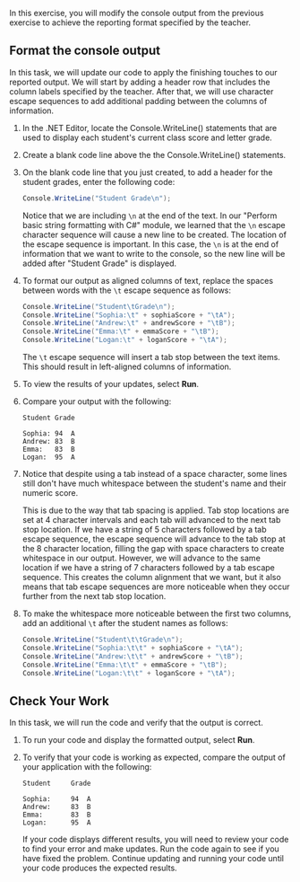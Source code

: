 In this exercise, you will modify the console output from the previous exercise to achieve the reporting format specified by the teacher.

## Format the console output

In this task, we will update our code to apply the finishing touches to our reported output. We will start by adding a header row that includes the column labels specified by the teacher. After that, we will use character escape sequences to add additional padding between the columns of information.

1. In the .NET Editor, locate the Console.WriteLine() statements that are used to display each student's current class score and letter grade.

1. Create a blank code line above the the Console.WriteLine() statements.

1. On the blank code line that you just created, to add a header for the student grades, enter the following code:

    ```c#
    Console.WriteLine("Student Grade\n");
    ```

    Notice that we are including `\n` at the end of the text. In our "Perform basic string formatting with C#" module, we learned that the `\n` escape character sequence will cause a new line to be created. The location of the escape sequence is important. In this case, the `\n` is at the end of information that we want to write to the console, so the new line will be added after "Student Grade" is displayed. 

1. To format our output as aligned columns of text, replace the spaces between words with the `\t` escape sequence as follows:

    ```c#
    Console.WriteLine("Student\tGrade\n");
    Console.WriteLine("Sophia:\t" + sophiaScore + "\tA");
    Console.WriteLine("Andrew:\t" + andrewScore + "\tB");
    Console.WriteLine("Emma:\t" + emmaScore + "\tB");
    Console.WriteLine("Logan:\t" + loganScore + "\tA");
    ```

    The `\t` escape sequence will insert a tab stop between the text items. This should result in left-aligned columns of information.

1. To view the results of your updates, select **Run**.

1. Compare your output with the following:

    ```Output
    Student	Grade

    Sophia:	94	A
    Andrew:	83	B
    Emma:	83	B
    Logan:	95	A
    ```

1. Notice that despite using a tab instead of a space character, some lines still don't have much whitespace between the student's name and their numeric score.

    This is due to the way that tab spacing is applied. Tab stop locations are set at 4 character intervals and each tab will advanced to the next tab stop location. If we have a string of 5 characters followed by a tab escape sequence, the escape sequence will advance to the tab stop at the 8 character location, filling the gap with space characters to create whitespace in our output. However, we will advance to the same location if we have a string of 7 characters followed by a tab escape sequence. This creates the column alignment that we want, but it also means that tab escape sequences are more noticeable when they occur further from the next tab stop location.

1. To make the whitespace more noticeable between the first two columns, add an additional `\t` after the student names as follows:

    ```c#
    Console.WriteLine("Student\t\tGrade\n");
    Console.WriteLine("Sophia:\t\t" + sophiaScore + "\tA");
    Console.WriteLine("Andrew:\t\t" + andrewScore + "\tB");
    Console.WriteLine("Emma:\t\t" + emmaScore + "\tB");
    Console.WriteLine("Logan:\t\t" + loganScore + "\tA");
    ```

## Check Your Work

In this task, we will run the code and verify that the output is correct.

1. To run your code and display the formatted output, select **Run**.

1. To verify that your code is working as expected, compare the output of your application with the following:

    ```Output
    Student		Grade

    Sophia:		94	A
    Andrew:		83	B
    Emma:		83	B
    Logan:		95	A
    ```

    If your code displays different results, you will need to review your code to find your error and make updates. Run the code again to see if you have fixed the problem. Continue updating and running your code until your code produces the expected results.
